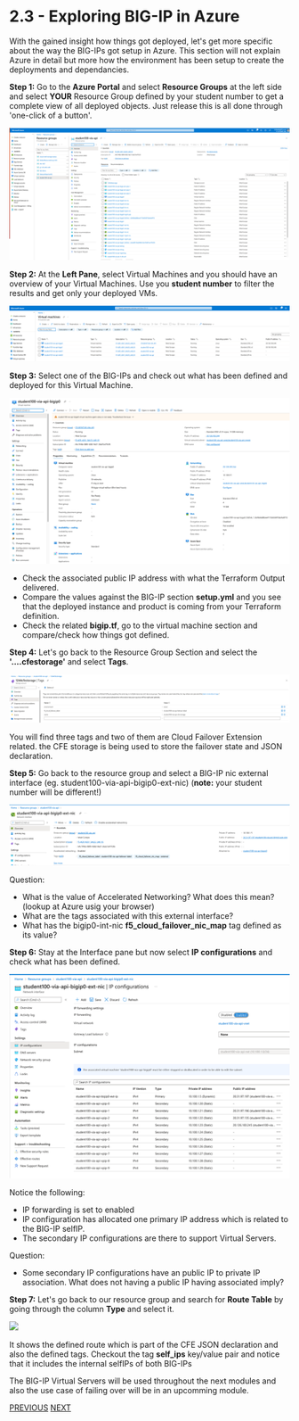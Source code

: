 # 2.3 - Exploring BIG-IP in Azure

With the gained insight how things got deployed, let's get more specific about the way the BIG-IPs got setup in Azure. This section will not explain Azure in detail but more how the environment has been setup to create the deployments and dependancies.

**Step 1:** Go to the **Azure Portal** and select **Resource Groups** at the left side and select **YOUR** Resource Group defined by your student number to get a complete view of all deployed objects. Just release this is all done through 'one-click of a button'.

![](../png/module2/task2_3_p1.png)

**Step 2:** At the **Left Pane**, select Virtual Machines and you should have an overview of your Virtual Machines. Use you **student number** to filter the results and get only your deployed VMs.

![](../png/module2/task2_3_p2.png)

**Step 3:** Select one of the BIG-IPs and check out what has been defined and deployed for this Virtual Machine.

![](../png/module2/task2_3_p3.png)

* Check the associated public IP address with what the Terraform Output delivered.
* Compare the values against the BIG-IP section **setup.yml** and you see that the deployed instance and product is coming from your Terraform definition.
* Check the related **bigip.tf**, go to the virtual machine section and compare/check how things got defined.

**Step 4:** Let's go back to the Resource Group Section and select the **'....cfestorage'** and select **Tags**.

![](../png/module2/task2_3_p4.png)

You will find three tags and two of them are Cloud Failover Extension related. the CFE storage is being used to store the failover state and JSON declaration.

**Step 5:** Go back to the resource group and select a BIG-IP nic external interface (eg. student100-via-api-bigip0-ext-nic) (**note:** your student number will be different!)

![](../png/module2/task2_3_p5.png)

Question:
* What is the value of Accelerated Networking? What does this mean? (lookup at Azure usig your browser)
* What are the tags associated with this external interface?
* What has the bigip0-int-nic **f5_cloud_failover_nic_map** tag defined as its value?

**Step 6:** Stay at the Interface pane but now select **IP configurations** and check what has been defined.

![](../png/module2/task2_3_p6.png)

Notice the following:
* IP forwarding is set to enabled
* IP configuration has allocated one primary IP address which is related to the BIG-IP selfIP.
* The secondary IP configurations are there to support Virtual Servers.

Question:
* Some secondary IP configurations have an public IP to private IP association. What does not having a public IP having associated imply?

**Step 7:** Let's go back to our resource group and search for **Route Table** by going through the column **Type** and select it.

![](../png/module2/task2_3_p7.png)

It shows the defined route which is part of the CFE JSON declaration and also the defined tags.
Checkout the tag **self_ips** key/value pair and notice that it includes the internal selfIPs of both BIG-IPs

The BIG-IP Virtual Servers will be used throughout the next modules and also the use case of failing over will be in an upcomming module.

[PREVIOUS](../module_2/tas2_2.md)      [NEXT](../module_3/module_3.md)